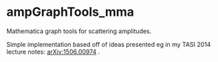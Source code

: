 # ampGraphTools_mma
Mathematica graph tools for scattering amplitudes.

Simple implementation based off of ideas presented eg in my TASI 2014 lecture notes: [arXiv:1506.00974](http://inspirehep.net/record/1374212) .

